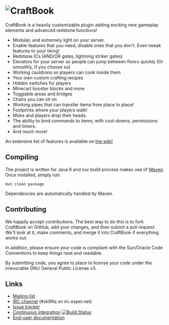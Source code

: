 ![CraftBook](http://static.sk89q.com/readme/craftbook.png)
===========

CraftBook is a heavily customizable plugin adding exciting new gameplay elements and advanced redstone functions!

* Modular, and extremely light on your server.
* Enable features that you need, disable ones that you don't. Even tweak features to your liking!
* Redstone ICs (AND/OR gates, lightning striker gates)
* Elevators for your server so people can jump between floors quickly (Or smoothly, if you choose so)
* Working cauldrons so players can cook inside them
* Your own custom crafting recipes
* Hidden switches for players
* Minecart booster blocks and more
* Togglable areas and bridges
* Chairs you can sit on
* Working pipes that can transfer items from place to place!
* Footprints where your players walk!
* Mobs and players drop their heads.
* The ability to bind commands to items, with cool-downs, permissions and timers.
* And much more!

An extensive list of features is available on [the wiki!](http://wiki.sk89q.com/wiki/CraftBook/Usage)

Compiling
---------

The project is written for Java 6 and our build process makes use of [Maven](http://maven.apache.org). Once installed,
simply run:

    mvn clean package

Dependencies are automatically handled by Maven.

Contributing
------------

We happily accept contributions. The best way to do this is to fork CraftBook
on GitHub, add your changes, and then submit a pull request. We'll look at it,
make comments, and merge it into CraftBook if everything works out.

In addition, please ensure your code is compliant with the Sun/Oracle Code
Conventions to keep things neat and readable.

By submitting code, you agree to place to license your code under the 
irrevocable GNU General Public License v3.

Links
-----

* [Mailing list](https://groups.google.com/d/forum/sk-dev-discuss)
* [IRC channel](http://skq.me/irc/irc.esper.net/sk89q/) (#sk89q on irc.esper.net)
* [Issue tracker](http://youtrack.sk89q.com/issues/CRAFTBOOK)
* [Continuous integration](http://build.sk89q.com) [![Build Status](https://secure.travis-ci.org/sk89q/craftbook.png)](http://travis-ci.org/sk89q/craftbook)
* [End-user documentation](http://wiki.sk89q.com/wiki/CraftBook)